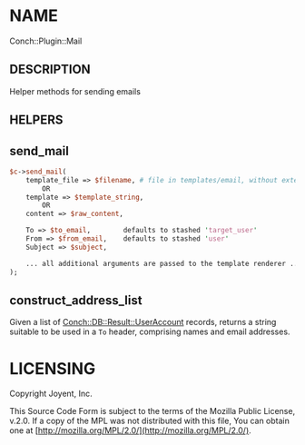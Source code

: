 # NAME

Conch::Plugin::Mail

## DESCRIPTION

Helper methods for sending emails

## HELPERS

## send\_mail

```perl
$c->send_mail(
    template_file => $filename, # file in templates/email, without extension
        OR
    template => $template_string,
        OR
    content => $raw_content,

    To => $to_email,        defaults to stashed 'target_user'
    From => $from_email,    defaults to stashed 'user'
    Subject => $subject,

    ... all additional arguments are passed to the template renderer ...
);
```

## construct\_address\_list

Given a list of [Conch::DB::Result::UserAccount](https://metacpan.org/pod/user) records, returns a string suitable to be
used in a `To` header, comprising names and email addresses.

# LICENSING

Copyright Joyent, Inc.

This Source Code Form is subject to the terms of the Mozilla Public License,
v.2.0. If a copy of the MPL was not distributed with this file, You can obtain
one at [http://mozilla.org/MPL/2.0/](http://mozilla.org/MPL/2.0/).
